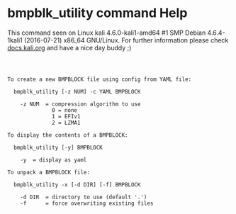 # bmpblk_utility command Help

 This command seen on Linux kali 4.6.0-kali1-amd64 #1 SMP Debian 4.6.4-1kali1 (2016-07-21) x86_64 GNU/Linux. For further information please check [docs.kali.org](docs.kali.org) and have a nice day buddy ;) 

~~~



To create a new BMPBLOCK file using config from YAML file:

  bmpblk_utility [-z NUM] -c YAML BMPBLOCK

    -z NUM  = compression algorithm to use
              0 = none
              1 = EFIv1
              2 = LZMA1

To display the contents of a BMPBLOCK:

  bmpblk_utility [-y] BMPBLOCK

    -y  = display as yaml

To unpack a BMPBLOCK file:

  bmpblk_utility -x [-d DIR] [-f] BMPBLOCK

    -d DIR  = directory to use (default '.')
    -f      = force overwriting existing files


~~~
